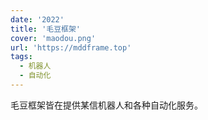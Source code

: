 ```yaml
---
date: '2022'
title: '毛豆框架'
cover: 'maodou.png'
url: 'https://mddframe.top'
tags:
  - 机器人
  - 自动化
---
```


毛豆框架皆在提供某信机器人和各种自动化服务。
